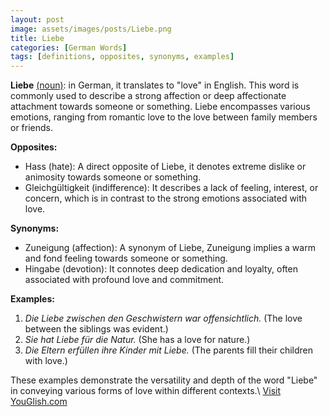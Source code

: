 ```yaml
---
layout: post
image: assets/images/posts/Liebe.png
title: Liebe
categories: [German Words]
tags: [definitions, opposites, synonyms, examples]
---
```


**Liebe** [(noun)](https://www.duden.de/rechtschreibung/Liebe): in German, it translates to "love" in English. This word is commonly used to describe a strong affection or deep affectionate attachment towards someone or something. Liebe encompasses various emotions, ranging from romantic love to the love between family members or friends.

**Opposites:**

- Hass (hate): A direct opposite of Liebe, it denotes extreme dislike or animosity towards someone or something.
- Gleichgültigkeit (indifference): It describes a lack of feeling, interest, or concern, which is in contrast to the strong emotions associated with love.

**Synonyms:**

- Zuneigung (affection): A synonym of Liebe, Zuneigung implies a warm and fond feeling towards someone or something.
- Hingabe (devotion): It connotes deep dedication and loyalty, often associated with profound love and commitment.

**Examples:**

1. *Die Liebe zwischen den Geschwistern war offensichtlich.* (The love between the siblings was evident.)
2. *Sie hat Liebe für die Natur.* (She has a love for nature.)
3. *Die Eltern erfüllen ihre Kinder mit Liebe.* (The parents fill their children with love.)

These examples demonstrate the versatility and depth of the word "Liebe" in conveying various forms of love within different contexts.\ <a id="yg-widget-0" class="youglish-widget" data-query="Liebe" data-lang="german" data-components="8412" data-auto-start="0" data-bkg-color="theme_light" data-title="How%20to%20pronounce%20Liebe%20in%20German"  rel="nofollow" href="https://youglish.com">Visit YouGlish.com</a><script async src="https://youglish.com/public/emb/widget.js" charset="utf-8"></script>